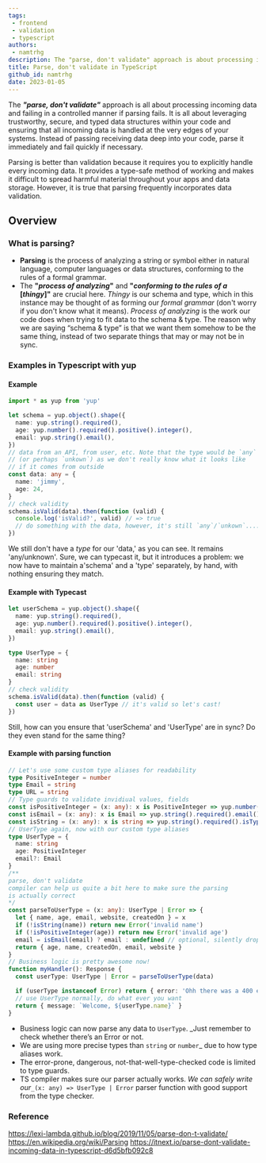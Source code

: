 ```yaml
---
tags: 
 - frontend
 - validation
 - typescript
authors: 
 - namtrhg
description: The "parse, don't validate" approach is about processing incoming data and failing in a controlled manner if parsing fails.
title: Parse, don't validate in TypeScript
github_id: namtrhg
date: 2023-01-05
---
```


The _**"parse, don't validate"**_ approach is all about processing incoming data and failing in a controlled manner if parsing fails. It is all about leveraging trustworthy, secure, and typed data structures within your code and ensuring that all incoming data is handled at the very edges of your systems. Instead of passing receiving data deep into your code, parse it immediately and fail quickly if necessary.

Parsing is better than validation because it requires you to explicitly handle every incoming data. It provides a type-safe method of working and makes it difficult to spread harmful material throughout your apps and data storage. However, it is true that parsing frequently incorporates data validation.

## Overview

### What is parsing?

- **Parsing** is the process of analyzing a string or symbol either in natural language, computer languages or data structures, conforming to the rules of a formal grammar.
- The **"_process of analyzing_"** and **"_conforming to the rules of a_ [_thingy_]"** are crucial here. _Thingy_ is our schema and type, which in this instance may be thought of as forming our _formal grammar_ (don't worry if you don't know what it means). _Process of analyzing_ is the work our code does when trying to fit data to the schema & type. The reason why we are saying “schema & type” is that we want them somehow to be the same thing, instead of two separate things that may or may not be in sync.

### Examples in Typescript with yup

#### Example

```ts
import * as yup from 'yup'

let schema = yup.object().shape({
  name: yup.string().required(),
  age: yup.number().required().positive().integer(),
  email: yup.string().email(),
})
// data from an API, from user, etc. Note that the type would be `any`
// (or perhaps `unkown`) as we don't really know what it looks like
// if it comes from outside
const data: any = {
  name: 'jimmy',
  age: 24,
}
// check validity
schema.isValid(data).then(function (valid) {
  console.log('isValid?', valid) // => true
  // do something with the data, however, it's still `any`/`unkown`....
})
```

We still don't have a _type_ for our 'data,' as you can see. It remains 'any/unknown'. Sure, we can typecast it, but it introduces a problem: we now have to maintain a'schema' and a 'type' separately, by hand, with nothing ensuring they match.

#### Example with Typecast

```ts
let userSchema = yup.object().shape({
  name: yup.string().required(),
  age: yup.number().required().positive().integer(),
  email: yup.string().email(),
})

type UserType = {
  name: string
  age: number
  email: string
}
// check validity
schema.isValid(data).then(function (valid) {
  const user = data as UserType // it's valid so let's cast!
})
```

Still, how can you ensure that 'userSchema' and 'UserType' are in sync? Do they even stand for the same thing?

#### Example with parsing function

```ts
// Let's use some custom type aliases for readability
type PositiveInteger = number
type Email = string
type URL = string
// Type guards to validate invidiual values, fields
const isPositiveInteger = (x: any): x is PositiveInteger => yup.number().required().positive().integer().isType(x)
const isEmail = (x: any): x is Email => yup.string().required().email().isType(x)
const isString = (x: any): x is string => yup.string().required().isType(x)
// UserType again, now with our custom type aliases
type UserType = {
  name: string
  age: PositiveInteger
  email?: Email
}
/**
parse, don't validate
compiler can help us quite a bit here to make sure the parsing
is actually correct
*/
const parseToUserType = (x: any): UserType | Error => {
  let { name, age, email, website, createdOn } = x
  if (!isString(name)) return new Error('invalid name')
  if (!isPositiveInteger(age)) return new Error('invalid age')
  email = isEmail(email) ? email : undefined // optional, silently drop invalid values
  return { age, name, createdOn, email, website }
}
// Business logic is pretty awesome now!
function myHandler(): Response {
  const userType: UserType | Error = parseToUserType(data)

  if (userType instanceof Error) return { error: 'Ohh there was a 400 error' }
  // use UserType normally, do what ever you want
  return { message: `Welcome, ${userType.name}` }
}
```

- Business logic can now parse any data to `UserType`. \_Just remember to check whether there’s an Error or not.
- We are using more precise types than `string` or `number`\_ due to how type aliases work.
- The error-prone, dangerous, not-that-well-type-checked code is limited to type guards.
- TS compiler makes sure our parser actually works. _We can safely write our_`_(x: any) => UserType | Error` parser function with good support from the type checker.

### Reference

https://lexi-lambda.github.io/blog/2019/11/05/parse-don-t-validate/ https://en.wikipedia.org/wiki/Parsing https://itnext.io/parse-dont-validate-incoming-data-in-typescript-d6d5bfb092c8
